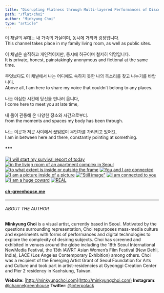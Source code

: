 ```yaml
---
title: "Disrupting Flatness through Multi-layered Performances of Discordance: “Green | House”"
path: "/flat/choi"
author: "Minkyung Choi"
type: "article"
---
```



이 채널의 무대는 내 가족의 거실이며, 동시에 거리와 광장입니다.
<br>
This channel takes place in my family living room, as well as public sites.
<br><br>
이 채널은 솔직하고 개인적이지만, 동시에 허구이며 철저히 익명입니다.
<br>
It is private, honest, painstakingly anonymous and fictional at the same time.
<br><br>
무엇보다도 이 채널에서 나는 어디에도 속하지 못한 나의 목소리를 찾고 나누기를 바랍니다.
<br>
Above all, I am here to share my voice that couldn't belong to any places.
<br><br>
나는 야심한 시간에 당신을 만나러 옵니다,
<br>
I come here to meet you at late time,
<br><br>
내 몸이 관통해 온 다양한 장소와 시간으로부터.
<br>
from the moments and spaces my body has been through.
<br><br>
나는 이곳과 저곳 사이에서 끊임없이 무언가를 가리키고 있어요.
<br>
I am in between here and there, constantly pointing at something.

#### ***

[![I will start my survival report of today](/artwork/choi1.png)](https://youtu.be/srfy9uJMHkk?list=PLE32tbdZcdpN-__7GBF_StrJWsenSdyDi&t=45)
[![in the livign room of an apartment complex in Seoul](/artwork/choi2.png)](https://youtu.be/srfy9uJMHkk?list=PLE32tbdZcdpN-__7GBF_StrJWsenSdyDi&t=55)
[![to what extent is inside or outside the frame](/artwork/choi3.png)](https://youtu.be/srfy9uJMHkk?list=PLE32tbdZcdpN-__7GBF_StrJWsenSdyDi&t=247)
[![You and I are connected](/artwork/choi4.png)](https://youtu.be/srfy9uJMHkk?list=PLE32tbdZcdpN-__7GBF_StrJWsenSdyDi&t=278)
[![I am a picture inside of a picture](/artwork/choi5.png)](https://youtu.be/srfy9uJMHkk?list=PLE32tbdZcdpN-__7GBF_StrJWsenSdyDi&t=301)
[!["Still image"](/artwork/choi6.png)](https://youtu.be/srfy9uJMHkk?list=PLE32tbdZcdpN-__7GBF_StrJWsenSdyDi&t=415)
[![I am connected to you](/artwork/choi7.png)](https://youtu.be/srfy9uJMHkk?list=PLE32tbdZcdpN-__7GBF_StrJWsenSdyDi&t=332)
[![I am a huge coward](/artwork/choi8.png)](https://youtu.be/srfy9uJMHkk?list=PLE32tbdZcdpN-__7GBF_StrJWsenSdyDi&t=309)
[![REAL](/artwork/choi9.png)](https://youtu.be/srfy9uJMHkk?list=PLE32tbdZcdpN-__7GBF_StrJWsenSdyDi&t=441)

#### [ch-greenhouse.me](ch-greenhouse.me)

---


<span class="bio1">

###### ABOUT THE AUTHOR
**Minkyung Choi** is a visual artist, currently based in Seoul. Motivated by the questions surrounding representation, Choi repurposes mass-media culture and experiments with forms of performances and digital technologies to explore the complexity of desiring subjects. Choi has screened and exhibited in venues around the globe including the 18th Seoul International NewMedia Festival, the 13th IAWRT Asian Women’s Film Festival (New Dehli, India), LACE (Los Angeles Contemporary Exhibition) among others. Choi was a recipient of the Emerging Artist Grant of Seoul Foundation for Arts and Culture and took part in artist-residencies at Gyeonggi Creation Center and Pier 2 residency in Kaohsiung, Taiwan.

**Website**: [http://minkyungchoi.com](http://minkyungchoi.com)
**Instagram**: [@channelgreenhouse](https://www.instagram.com/channelgreenhouse/)
**Twitter**: [@interpolack](https://twitter.com//interpolack/)

</span>


